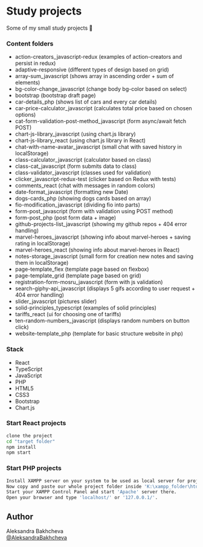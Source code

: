 # Study projects

Some of my small study projects 📖

### Content folders

- action-creators_javascript-redux (examples of action-creators and persist in redux)
- adaptive-responsive (different types of design based on grid)
- array-sum_javascript (shows array in ascending order + sum of elements)
- bg-color-change_javascript (change body bg-color based on select)
- bootstrap (bootstrap draft page)
- car-details_php (shows list of cars and every car details)
- car-price-calculator_javascript (calculates total price based on chosen options)
- cat-form-validation-post-method_javascript (form async/await fetch POST)
- chart-js-library_javascript (using chart.js library)
- chart-js-library_react (using chart.js library in React)
- chat-with-name-avatar_javascript (small chat with saved history in localStorage)
- class-calculator_javascript (calculator based on class)
- class-cat_javascript (form submits data to class)
- class-validator_javascript (classes used for validation)
- clicker_javascript-redux-test (clicker based on Redux with tests)
- comments_react (chat with messages in random colors)
- date-format_javascript (formatting new Date)
- dogs-cards_php (showing dogs cards based on array)
- fio-modification_javascript (dividing fio into parts)
- form-post_javascript (form with validation using POST method)
- form-post_php (post form data + image)
- github-projects-list_javascript (showing my github repos + 404 error handling)
- marvel-heroes_javascript (showing info about marvel-heroes + saving rating in localStorage)
- marvel-heroes_react (showing info about marvel-heroes in React)
- notes-storage_javascript (small form for creation new notes and saving them in localStorage)
- page-template_flex (template page based on flexbox)
- page-template_grid (template page based on grid)
- registration-form-mosru_javascript (form with js validation)
- search-giphy-api_javascript (displays 5 gifs according to user request + 404 error handling)
- slider_javascript (pictures slider)
- solid-principles_typescript (examples of solid principles)
- tariffs_react (ui for choosing one of tariffs)
- ten-random-numbers_javascript (displays random numbers on button click)
- website-template_php (template for basic structure website in php)

### Stack

- React
- TypeScript
- JavaScript
- PHP
- HTML5
- CSS3
- Bootstrap
- Chart.js

### Start React projects

```bash
clone the project
cd "target folder"
npm install
npm start
```

### Start PHP projects

```bash
Install XAMPP server on your system to be used as local server for project (lets say you installed it in 'K:\xampp_folder' folder)
Now copy and paste our whole project folder inside 'K:\xampp_folder\htdocs'
Start your XAMPP Control Panel and start 'Apache' server there.
Open your browser and type 'localhost/' or '127.0.0.1/'.
```

## Author

Aleksandra Bakhcheva<br>
[@AleksandraBakhcheva](https://github.com/AleksandraBakhcheva)

